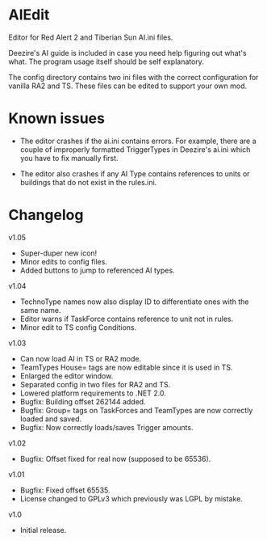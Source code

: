 AIEdit
======

Editor for Red Alert 2 and Tiberian Sun AI.ini files.

Deezire's AI guide is included in case you need help figuring out what's what. The program usage itself should be self explanatory.

The config directory contains two ini files with the correct configuration for vanilla RA2 and TS. These files can be edited to support your own mod.

Known issues
============

- The editor crashes if the ai.ini contains errors. For example, there are a couple of improperly formatted TriggerTypes in Deezire's ai.ini which you have to fix manually first.

- The editor also crashes if any AI Type contains references to units or buildings that do not exist in the rules.ini.

Changelog
=========

v1.05
- Super-duper new icon!
- Minor edits to config files.
- Added buttons to jump to referenced AI types.

v1.04
- TechnoType names now also display ID to differentiate ones with the same name.
- Editor warns if TaskForce contains reference to unit not in rules.
- Minor edit to TS config Conditions.

v1.03
- Can now load AI in TS or RA2 mode.
- TeamTypes House= tags are now editable since it is used in TS.
- Enlarged the editor window.
- Separated config in two files for RA2 and TS.
- Lowered platform requirements to .NET 2.0.
- Bugfix: Building offset 262144 added.
- Bugfix: Group= tags on TaskForces and TeamTypes are now correctly loaded and saved.
- Bugfix: Now correctly loads/saves Trigger amounts.

v1.02
- Bugfix: Offset fixed for real now (supposed to be 65536).

v1.01
- Bugfix: Fixed offset 65535.
- License changed to GPLv3 which previously was LGPL by mistake.

v1.0
- Initial release.